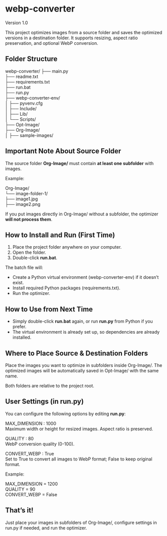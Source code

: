 # webp-converter 

Version 1.0

This project optimizes images from a source folder and saves the optimized versions in a destination folder. It supports resizing, aspect ratio preservation, and optional WebP conversion.

## Folder Structure

webp-converter/
├── main.py  
├── readme.txt  
├── requirements.txt  
├── run.bat  
├── run.py  
├── webp-converter-env/  
│   ├── pyvenv.cfg  
│   ├── Include/  
│   ├── Lib/  
│   └── Scripts/  
├── Opt-Image/  
├── Org-Image/  
│   ├── sample-images/  

## Important Note About Source Folder

The source folder **Org-Image/** must contain **at least one subfolder** with images.  

Example:

Org-Image/  
└── image-folder-1/  
    ├── image1.jpg  
    ├── image2.png  

If you put images directly in Org-Image/ without a subfolder, the optimizer **will not process them**.

## How to Install and Run (First Time)

1. Place the project folder anywhere on your computer.  
2. Open the folder.  
3. Double-click **run.bat**.  

The batch file will:  
- Create a Python virtual environment (webp-converter-env) if it doesn’t exist.  
- Install required Python packages (requirements.txt).  
- Run the optimizer.

## How to Use from Next Time

- Simply double-click **run.bat** again, or run **run.py** from Python if you prefer.  
- The virtual environment is already set up, so dependencies are already installed.

## Where to Place Source & Destination Folders

Place the images you want to optimize in subfolders inside Org-Image/. The optimized images will be automatically saved in Opt-Image/ with the same name.

Both folders are relative to the project root.

## User Settings (in run.py)

You can configure the following options by editing **run.py**:

MAX_DIMENSION  : 1000  
    Maximum width or height for resized images. Aspect ratio is preserved.  

QUALITY        : 80  
    WebP conversion quality (0-100).  

CONVERT_WEBP   : True  
    Set to True to convert all images to WebP format; False to keep original format.  

Example:

MAX_DIMENSION = 1200  
QUALITY = 90  
CONVERT_WEBP = False  

## That’s it!

Just place your images in subfolders of Org-Image/, configure settings in run.py if needed, and run the optimizer.
